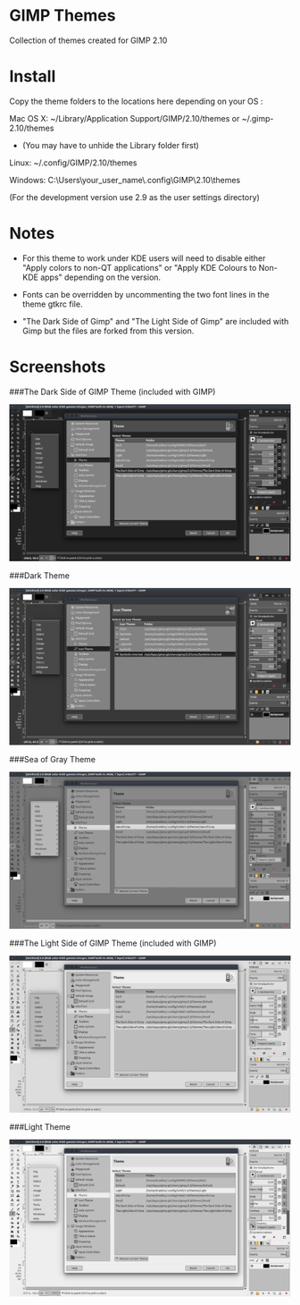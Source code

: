 GIMP Themes
===


Collection of themes created for GIMP 2.10


Install
===


Copy the theme folders to the locations here depending on your OS :  

Mac OS X: ~/Library/Application Support/GIMP/2.10/themes   or   ~/.gimp-2.10/themes  

  * (You may have to unhide the Library folder first)  

Linux: ~/.config/GIMP/2.10/themes  

Windows: C:\Users\your_user_name\\.config\GIMP\2.10\themes  

(For the development version use 2.9 as the user settings directory)  


Notes
===

  * For this theme to work under KDE users will need to disable either "Apply colors to non-QT applications" or "Apply KDE Colours to Non-KDE apps" depending on the version.

  * Fonts can be overridden by uncommenting the two font lines in the theme gtkrc file.

  * "The Dark Side of Gimp" and "The Light Side of Gimp" are included with Gimp but the files are forked from this version.


Screenshots
===

  
###The Dark Side of GIMP Theme (included with GIMP)  

![alt text](https://raw.githubusercontent.com/Draekko-RAND/gimp-themes/gimp-2_10/screenshots/tdsog.png "The Dark Side of GIMP theme")  

  
###Dark Theme  

![alt text](https://raw.githubusercontent.com/Draekko-RAND/gimp-themes/gimp-2_10/screenshots/dark.png "Dark theme")  

  
###Sea of Gray Theme  

![alt text](https://raw.githubusercontent.com/Draekko-RAND/gimp-themes/gimp-2_10/screenshots/sog.png "Sea of Gray theme")  

  
###The Light Side of GIMP Theme (included with GIMP)  

![alt text](https://raw.githubusercontent.com/Draekko-RAND/gimp-themes/gimp-2_10/screenshots/tlsog.png "The Light Side of GIMP theme")  

  
###Light Theme  

![alt text](https://raw.githubusercontent.com/Draekko-RAND/gimp-themes/gimp-2_10/screenshots/light.png "Light theme")  



  
